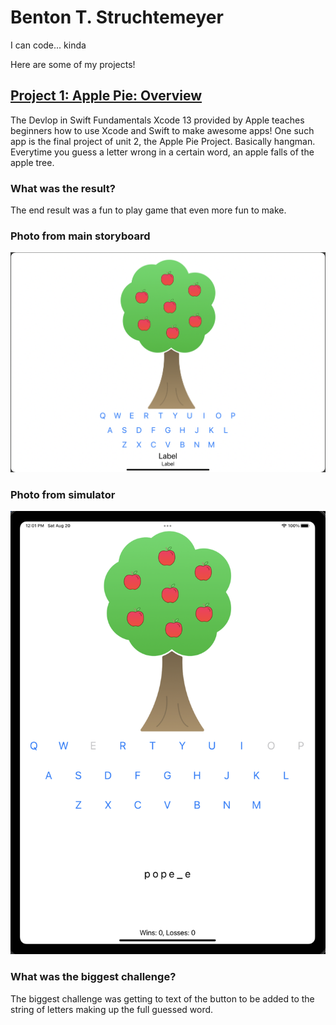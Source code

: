 # **Benton T. Struchtemeyer**

I can code... kinda

Here are some of my projects!

## **[Project 1: Apple Pie: Overview](https://github.com/swiftlyBenton/Apple-Pie-Project)**

The Devlop in Swift Fundamentals Xcode 13 provided by Apple teaches beginners how to use Xcode and Swift to make awesome apps!
One such app is the final project of unit 2, the Apple Pie Project. Basically hangman. Everytime you guess a letter wrong in a certain word, an apple falls of the apple tree. 

### **What was the result?**

The end result was a fun to play game that even more fun to make.


### Photo from main storyboard

![](/Images/Photo%20From%20Main%20Storyboard%202022-08-20%20at%2011.58.57%20AM.png)


### Photo from simulator

![](/Images/Photo%20From%20Simulator%202022-08-20%20at%2012.01.23%20PM.png)


### **What was the biggest challenge?**

The biggest challenge was getting to text of the button to be added to the string of letters making up the full guessed word. 


